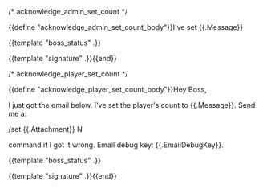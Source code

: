 /* acknowledge_admin_set_count */

{{define "acknowledge_admin_set_count_body"}}I've set {{.Message}}

{{template "boss_status" .}}

{{template "signature" .}}{{end}}

/* acknowledge_player_set_count */

{{define "acknowledge_player_set_count_body"}}Hey Boss,

I just got the email below.  I've set the player's count to {{.Message}}.  Send me a:

/set {{.Attachment}} N

command if I got it wrong.  Email debug key: {{.EmailDebugKey}}.

{{template "boss_status" .}}

{{template "signature" .}}{{end}}
